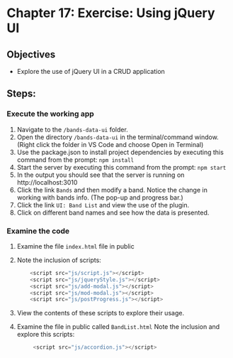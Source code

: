 # Chapter 17: Exercise: Using jQuery UI
## Objectives
* Explore the use of jQuery UI in a CRUD application 

## Steps:

### Execute the working app
1. Navigate to the `/bands-data-ui` folder.
1. Open the directory `/bands-data-ui` in the terminal/command window.
(Right click the folder in VS Code and choose Open in Terminal)
1. Use the package.json to install project dependencies by executing this command from the prompt:   `npm install`
1. Start the server by executing this command from the prompt: `npm start`
1. In the output you should see that the server is running on http://localhost:3010
1. Click the link `Bands` and then modify a band. Notice the change in working with bands info. (The pop-up and progress bar.) 
1. Click the link `UI: Band List` and view the use of the plugin.
1. Click on different band names and see how the data is  presented.  


### Examine the code
1. Examine the file `index.html` file in public
1. Note the inclusion of scripts:
    ```javascript
        <script src="js/script.js"></script>
        <script src="js/jqueryStyle.js"></script>
        <script src="js/add-modal.js"></script>
        <script src="js/mod-modal.js"></script>
        <script src="js/postProgress.js"></script>
    ```
1. View the contents of these scripts to explore their usage.

1. Examine the file in public called `BandList.html`
Note the inclusion and explore this scripts:
    ```javascript
         <script src="js/accordion.js"></script>
    ```
